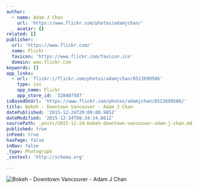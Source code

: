 ```yaml
---
author:
  - name: Adam J Chan
    url: 'https://www.flickr.com/photos/adamjchan/'
    avatar: {}
related: []
publisher:
  url: 'https://www.flickr.com/'
  name: Flickr
  favicon: 'https://www.flickr.com/favicon.ico'
  domain: www.flickr.com
keywords: []
app_links:
  - url: 'flickr://flickr.com/photos/adamjchan/8513699586'
    type: ios
    app_name: Flickr
    app_store_id: '328407587'
isBasedOnUrl: 'https://www.flickr.com/photos/adamjchan/8513699586/'
title: Bokeh - Downtown Vancouver - Adam J Chan
datePublished: '2015-12-24T20:09:08.985Z'
dateModified: '2015-12-24T08:34:14.861Z'
sourcePath: _posts/2015-12-24-bokeh-downtown-vancouver-adam-j-chan.md
published: true
inFeed: true
hasPage: false
inNav: false
_type: Photograph
_context: 'http://schema.org'

---
```

![Bokeh - Downtown Vancouver - Adam J Chan](https://farm9.staticflickr.com/8086/8513699586_4762f1f887_b.jpg)